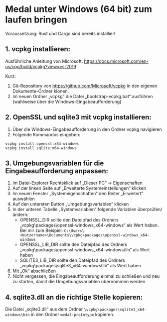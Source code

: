 # Medal unter Windows (64 bit) zum laufen bringen

Voraussetzung: Rust und Cargo sind bereits installiert

## 1. vcpkg installieren:
Ausführliche Anleitung von Microsoft: https://docs.microsoft.com/en-us/cpp/build/vcpkg?view=vs-2019

Kurz:
1. Git-Repository von https://github.com/Microsoft/vcpkg in den eigenen Dokumente-Ordner klonen.
2. Im neuen Ordner „vcpkg“ die Datei „bootstrap-vcpkg.bat“ ausführen (wahlweise über die Windows-Eingabeaufforderung)

## 2. OpenSSL und sqlite3 mit vcpkg installieren:
1. Über die Windows-Eingabeaufforderung in den Ordner vcpkg navigieren
2. Folgende Kommandos eingeben:
```
vcpkg install openssl:x64-windows
vcpkg install sqlite:x64-windows
```

## 3. Umgebungsvariablen für die Eingabeaufforderung anpassen:
1. Im Datei-Explorer Rechtsklick auf „Dieser PC“ → Eigenschaften
2. Auf der linken Seite auf „Erweiterte Systemeinstellungen“ klicken
3. Im neuen Fenster „Systemeigenschaften“ den Reiter „Erweitert“ auswählen
4. Auf den untersten Button „Umgebungsvariablen“ klicken
5. In der unteren Tabelle „Systemvariablen“ folgende Variablen überprüfen/ändern:
   - OPENSSL_DIR sollte den Dateipfad des Ordners „vcpkg\packages\openssl-windows_x64-windows“ als Wert haben.
     Bei mir zum Beispiel: `C:\Users\<Nutzername>\Documents\vcpkg\packages\openssl-windows_x64-windows`
   - OPENSSL_LIB_DIR sollte den Dateipfad des Ordners „vcpkg\packages\openssl-windows_x64-windows/lib“ als Wert haben
   - SQLITE3_LIB_DIR sollte den Dateipfad des Ordners „vcpkg\packages\sqlite3_x64-windows\lib“ als Wert haben
6. Mit „Ok“ abschließen
7. Nicht vergessen, die Eingabeaufforderung einmal zu schließen und neu zu starten, damit die Umgebungsvariablen übernommen werden

## 4. sqlite3.dll an die richtige Stelle kopieren:
Die Datei „sqlite3.dll“ aus dem Ordner `\vcpkg\packages\sqlite3_x64-windows\bin` in den Ordner `medal-prototype` kopieren.
